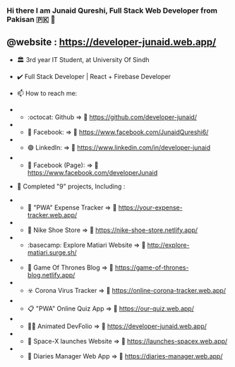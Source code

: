 ### Hi there I am Junaid Qureshi, Full Stack Web Developer from Pakisan :pakistan: 👋
## @website : https://developer-junaid.web.app/

- :classical_building: 3rd year IT Student, at University Of Sindh

- :heavy_check_mark: Full Stack Developer | React + Firebase Developer


- 📫 How to reach me:  

- - :octocat: Github              => :link:	https://github.com/developer-junaid/
- - :large_blue_circle: Facebook: => :link:	https://www.facebook.com/JunaidQureshi6/
- - :purple_circle: LinkedIn:     => :link:	https://www.linkedin.com/in/developer-junaid
- - :large_blue_diamond: Facebook (Page): => :link:	https://www.facebook.com/developerJunaid

- :medal_sports: Completed "9" projects, Including :
- - :money_with_wings:	"PWA" Expense Tracker    => :link:	https://your-expense-tracker.web.app/
- - :shopping_cart:	 Nike Shoe Store => :link:	https://nike-shoe-store.netlify.app/
- - :basecamp:	Explore Matiari Website => :link:	http://explore-matiari.surge.sh/
- - :iphone:	Game Of Thrones Blog  => :link:	https://game-of-thrones-blog.netlify.app/
- - :biohazard:	Corona Virus Tracker => :link:	https://online-corona-tracker.web.app/
- - :clipboard: "PWA" Online Quiz App      => :link: https://our-quiz.web.app/
- - 👨‍💻  Animated DevFolio         => :link: https://developer-junaid.web.app/
- - 🚀     Space-X launches Website =>  :link: https://launches-spacex.web.app/
- - :closed_book: Diaries Manager Web App =>  :link: https://diaries-manager.web.app/

